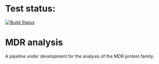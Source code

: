 # Test status:
[![Build Status](https://travis-ci.org/talavis/mdr_analysis.svg?branch=master)](https://travis-ci.org/talavis/mdr_analysis)

# MDR analysis
A pipeline under development for the analysis of the MDR protein family.
